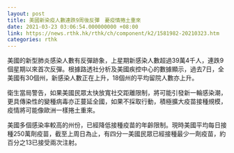 ```yaml
---
layout: post
title: 美國新染疫人數連跌9周後反彈　憂疫情捲土重來
date: 2021-03-23 03:06:54.000000000 +08:00
link: https://news.rthk.hk/rthk/ch/component/k2/1581982-20210323.htm
categories: rthk
---
```


美國的新型肺炎感染人數有反彈跡象，上星期新感染人數超過39萬4千人，連跌9個星期以來首次反彈。根據路透社分析及美國疾控中心的數據顯示，過去7日，全美國有30個州，新感染人數正在上升，18個州的平均留院人數亦上升。

衛生當局警告，如果美國民眾太快放寬社交距離限制，將可能引發新一輪感染潮，更具傳染性的變種病毒亦正蔓延全國，如果不採取行動，積極擴大疫苗接種規模，疫情將可能像歐洲一樣捲土重來。

美國多個感染率較高的州份，已經降低接種疫苗的年齡限制。現時美國平均每日接種250萬劑疫苗，截至上周日為止，有四分一美國民眾已經接種最少一劑疫苗，約百分之13已接受兩次注射。
